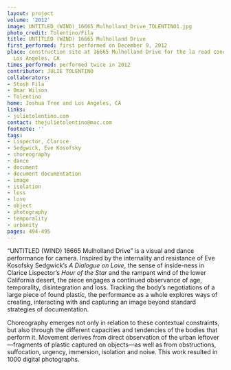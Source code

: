 ```yaml
---
layout: project
volume: '2012'
image: UNTITLED_(WIND)_16665_Mulholland_Drive_TOLENTINO1.jpg
photo_credit: Tolentino/Fila
title: UNTITLED (WIND) 16665 Mulholland Drive
first_performed: first performed on December 9, 2012
place: construction site at 16665 Mulholland Drive for the la road concerts 2012,
  Los Angeles, CA
times_performed: performed twice in 2012
contributor: JULIE TOLENTINO
collaborators:
- Stosh Fila
- Omar Wilson
- Tolentino
home: Joshua Tree and Los Angeles, CA
links:
- julietolentino.com
contact: thejulietolentino@mac.com
footnote: ''
tags:
- Lispector, Clarice
- Sedgwick, Eve Kosofsky
- choreography
- dance
- document
- document documentation
- image
- isolation
- loss
- love
- object
- photography
- temporality
- urbanity
pages: 494-495
---
```


“UNTITLED (WIND) 16665 Mulholland Drive” is a visual and dance performance for camera. Inspired by the internality and resistance of Eve Kosofsky Sedgwick’s _A Dialogue on Love_, the sense of inside-ness in Clarice Lispector’s _Hour of the Star_ and the rampant wind of the lower California desert, the piece engages a continued observance of age, temporality, disintegration and loss. Tracking the body’s negotiations of a large piece of found plastic, the performance as a whole explores ways of creating, interacting with and capturing an image beyond standard strategies of documentation.

Choreography emerges not only in relation to these contextual constraints, but also through the different capacities and tendencies of the bodies that perform it. Movement derives from direct observation of the urban leftover—fragments of plastic captured on objects—as well as from obstructions, suffocation, urgency, immersion, isolation and noise. This work resulted in 1000 digital photographs.
